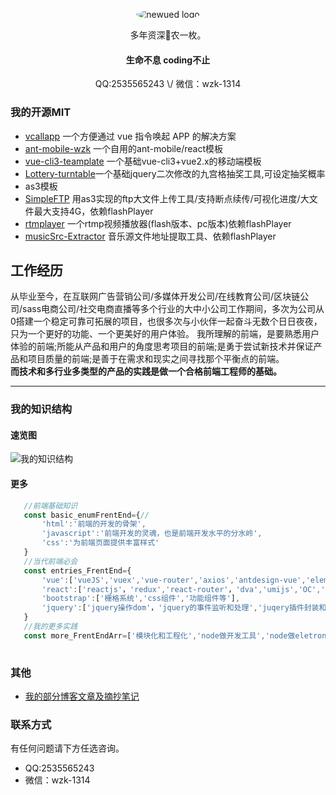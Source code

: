 <p align="center">
    <img alt="newued logo" src="https://avatars2.githubusercontent.com/u/19658614?s=200&v=4" style="border-radius:50%;">
</p>
<p align="center">多年资深🐴农一枚。</p>
<h4 align="center">生命不息  coding不止</h4>
<p  align="center">QQ:2535565243    \/  微信：wzk-1314</p>

### 我的开源MIT 
-  [ vcallapp](https://www.npmjs.com/package/vcallapp) 一个方便通过 vue 指令唤起 APP 的解决方案
-  [ant-mobile-wzk](https://www.npmjs.com/package/antd-mobile-wzk) 一个自用的ant-mobile/react模板
-  [vue-cli3-teamplate](https://github.com/newued/vue-cli3-template) 一个基础vue-cli3+vue2.x的移动端模板
-  [Lottery-turntable](https://github.com/newued/Lottery-turntable)一个基础jquery二次修改的九宫格抽奖工具,可设定抽奖概率
-   as3模板
-  [SimpleFTP](https://github.com/newued/SimpleFTP) 用as3实现的ftp大文件上传工具/支持断点续传/可视化进度/大文件最大支持4G，依赖flashPlayer
-  [rtmplayer](https://github.com/newued/rtmplayer) 一个rtmp视频播放器(flash版本、pc版本)依赖flashPlayer
-  [musicSrc-Extractor](https://github.com/newued/musicSrc-Extractor) 音乐源文件地址提取工具、依赖flashPlayer

## 工作经历
从毕业至今，在互联网广告营销公司/多媒体开发公司/在线教育公司/区块链公司/sass电商公司/社交电商直播等多个行业的大中小公司工作期间，多次为公司从0搭建一个稳定可靠可拓展的项目，也很多次与小伙伴一起奋斗无数个日日夜夜，只为一个更好的功能、一个更美好的用户体验。
我所理解的前端，是要熟悉用户体验的前端;所能从产品和用户的角度思考项目的前端;是勇于尝试新技术并保证产品和项目质量的前端;是善于在需求和现实之间寻找那个平衡点的前端。<br>
__而技术和多行业多类型的产品的实践是做一个合格前端工程师的基础。__
___
    
### 我的知识结构
#### 速览图

![我的知识结构](https://s1.ax1x.com/2020/07/20/U4Xii8.png)

#### 更多

 ```javascript
    //前端基础知识
    const basic_enumFrentEnd={//
        'html':'前端的开发的骨架',
        'javascript':'前端开发的灵魂，也是前端开发水平的分水岭',
        'css':'为前端页面提供丰富样式'
    }
    //当代前端必会
    const entries_FrentEnd={
        'vue':['vueJS','vuex','vue-router','axios','antdesign-vue','elementUI',...'其他vue生态'],
        'react':['reactjs'，'redux','react-router'，'dva','umijs','OC','redux-saga'，'redux-thunk','preact','jsx',...'其他react生态'],
        'bootstrap':['栅格系统','css组件','功能组件等'],
        'jquery':['jquery操作dom'，'jquery的事件监听和处理','juqery插件封装和使用']
    } 
    //我的更多实践
    const more_FrentEndArr=['模块化和工程化','node做开发工具','node做eletron应用','node搭建简单后台服务','loopback、koa、express等后台框使用']     
    
 ```
    
### 其他
- [我的部分博客文章及摘抄笔记](https://github.com/newued/me/issues)


### 联系方式
有任何问题请下方任选咨询。
- QQ:2535565243
- 微信：wzk-1314
